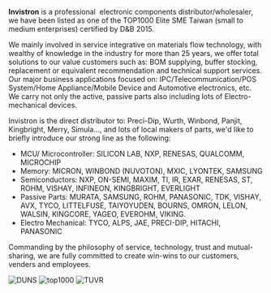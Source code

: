 **Invistron** is a professional  electronic components distributor/wholesaler, we have been listed as one of the TOP1000 Elite SME Taiwan (small to medium enterprises) certified by D&B 2015.

We mainly involved in service integrative on materials flow technology, with wealthy of knowledge in the industry for more than 25 years, we offer total solutions to our value customers such as: BOM supplying, buffer stocking, replacement or equivalent recommendation and technical support services. Our major business applications focused on: IPC/Telecommunication/POS System/Home Appliance/Mobile Device and Automotive electronics, etc. We carry not only the active, passive parts also including lots of Electro-mechanical devices.

Invistron is the direct distributor to: Preci-Dip, Wurth, Winbond, Panjit, Kingbright, Merry, Simula..., and lots of local makers of parts, we'd like to briefly introduce our strong line as the following:

- MCU/ Microcontroller: SILICON LAB, NXP, RENESAS, QUALCOMM, MICROCHIP
- Memory: MICRON, WINBOND (NUVOTON), MXIC, LYONTEK, SAMSUNG
- Semiconductors: NXP, ON-SEMI, MAXIM, TI, IR, EXAR, RENESAS, ST, ROHM, VISHAY, INFINEON, KINGBRIGHT, EVERLIGHT
- Passive Parts: MURATA, SAMSUNG, ROHM, PANASONIC, TDK, VISHAY, AVX, TYCO, LITTELFUSE, TAIYOYUDEN, BOURNS, OMRON, LELON, WALSIN, KINGCORE, YAGEO, EVEROHM, VIKING.
- Electro Mechanical: TYCO, ALPS, JAE, PRECI-DIP, HITACHI, PANASONIC

Commanding by the philosophy of service, technology, trust and mutual-sharing, we are fully committed to create win-wins to our customers, venders and employees.

![DUNS](/assets/images/about/duns-cert.jpg )
![top1000](/assets/images/about/top1000-cert.png )
![TUVR](/assets/images/about/TUVR-cert.jpg )
